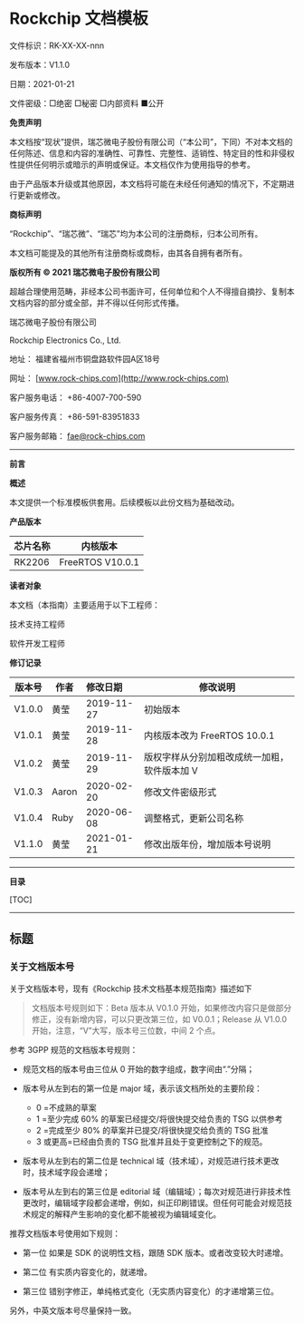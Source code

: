 # Rockchip 文档模板

文件标识：RK-XX-XX-nnn

发布版本：V1.1.0

日期：2021-01-21

文件密级：□绝密   □秘密   □内部资料   ■公开

**免责声明**

本文档按“现状”提供，瑞芯微电子股份有限公司（“本公司”，下同）不对本文档的任何陈述、信息和内容的准确性、可靠性、完整性、适销性、特定目的性和非侵权性提供任何明示或暗示的声明或保证。本文档仅作为使用指导的参考。

由于产品版本升级或其他原因，本文档将可能在未经任何通知的情况下，不定期进行更新或修改。

**商标声明**

“Rockchip”、“瑞芯微”、“瑞芯”均为本公司的注册商标，归本公司所有。

本文档可能提及的其他所有注册商标或商标，由其各自拥有者所有。

**版权所有 © 2021 瑞芯微电子股份有限公司**

超越合理使用范畴，非经本公司书面许可，任何单位和个人不得擅自摘抄、复制本文档内容的部分或全部，并不得以任何形式传播。

瑞芯微电子股份有限公司

Rockchip Electronics Co., Ltd.

地址：     福建省福州市铜盘路软件园A区18号

网址：     [www.rock-chips.com](http://www.rock-chips.com)

客户服务电话： +86-4007-700-590

客户服务传真： +86-591-83951833

客户服务邮箱： [fae@rock-chips.com](mailto:fae@rock-chips.com)

---

**前言**

**概述**

本文提供一个标准模板供套用。后续模板以此份文档为基础改动。

**产品版本**

| **芯片名称** | **内核版本**     |
| ------------ | ---------------- |
| RK2206       | FreeRTOS V10.0.1 |

**读者对象**

本文档（本指南）主要适用于以下工程师：

技术支持工程师

软件开发工程师

**修订记录**

| **版本号** | **作者** | **修改日期** | **修改说明**                                 |
| ---------- | -------- | :----------- | -------------------------------------------- |
| V1.0.0     | 黄莹     | 2019-11-27   | 初始版本                                     |
| V1.0.1     | 黄莹     | 2019-11-28   | 内核版本改为 FreeRTOS 10.0.1                 |
| V1.0.2     | 黄莹     | 2019-11-29   | 版权字样从分别加粗改成统一加粗，软件版本加 V |
| V1.0.3     | Aaron    | 2020-02-20   | 修改文件密级形式                             |
| V1.0.4     | Ruby     | 2020-06-08   | 调整格式，更新公司名称                       |
| V1.1.0     | 黄莹     | 2021-01-21   | 修改出版年份，增加版本号说明                 |

---

**目录**

[TOC]

---

## 标题

### 关于文档版本号

关于文档版本号，现有《Rockchip 技术文档基本规范指南》描述如下

> 文档版本号规则如下：Beta 版本从 V0.1.0 开始，如果修改内容只是做部分修正，没有新增内容，可以只更改第三位，如 V0.0.1；Release 从 V1.0.0 开始，注意，“V”大写，版本号三位数，中间 2 个点。

参考 3GPP 规范的文档版本号规则：

- 规范文档的版本号由三位从 0 开始的数字组成，数字间由“.”分隔；

- 版本号从左到右的第一位是 major 域，表示该文档所处的主要阶段：

    - 0 =不成熟的草案
    - 1 =至少完成 60% 的草案已经提交/将很快提交给负责的 TSG 以供参考
    - 2 =完成至少 80% 的草案并已提交/将很快提交给负责的 TSG 批准
    - 3 或更高=已经由负责的 TSG 批准并且处于变更控制之下的规范。

- 版本号从左到右的第二位是 technical 域（技术域），对规范进行技术更改时，技术域字段会递增；

- 版本号从左到右的第三位是 editorial 域（编辑域）；每次对规范进行非技术性更改时，编辑域字段都会递增，例如，纠正印刷错误。但任何可能会对规范技术规定的解释产生影响的变化都不能被视为编辑域变化。

推荐文档版本号使用如下规则：

- 第一位 如果是 SDK 的说明性文档，跟随 SDK 版本。或者改变较大时递增。

- 第二位 有实质内容变化的，就递增。

- 第三位 错别字修正，单纯格式变化（无实质内容变化）的才递增第三位。

另外，中英文版本号尽量保持一致。
